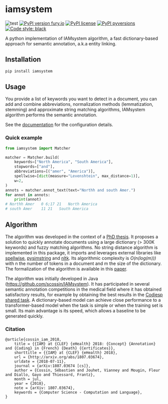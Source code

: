 # iamsystem
![test](https://github.com/scossin/iamsystem_python/actions/workflows/tests.yml/badge.svg)
[![PyPI version fury.io](https://badge.fury.io/py/iamsystem.svg)](https://pypi.org/project/iamsystem/)
[![PyPI license](https://img.shields.io/pypi/l/iamsystem.svg)](https://pypi.python.org/pypi/iamsystem/)
[![PyPI pyversions](https://img.shields.io/pypi/pyversions/iamsystem.svg)](https://pypi.python.org/pypi/iamsystem/)
[![Code style: black](https://img.shields.io/badge/code%20style-black-000000.svg)](https://github.com/python/black)

A python implementation of IAMsystem algorithm, a fast dictionary-based approach for semantic annotation, a.k.a entity linking.


## Installation

```bash
pip install iamsystem
```

## Usage
You provide a list of keywords you want to detect in a document,
you can add and combine abbreviations, normalization methods (lemmatization, stemming) and approximate string matching algorithms,
IAMsystem algorithm performs the semantic annotation.

See the [documentation](https://iamsystem-python.readthedocs.io/en/latest/) for the configuration details.

### Quick example

```python
from iamsystem import Matcher

matcher = Matcher.build(
    keywords=["North America", "South America"],
    stopwords=["and"],
    abbreviations=[("amer", "America")],
    spellwise=[dict(measure="Levenshtein", max_distance=1)],
    w=2,
)
annots = matcher.annot_text(text="Northh and south Amer.")
for annot in annots:
    print(annot)
# Northh Amer	0 6;17 21	North America
# south Amer	11 21	South America
```


## Algorithm
The algorithm was developed in the context of a [PhD thesis](https://theses.hal.science/tel-03857962/).
It proposes a solution to quickly annotate documents using a large dictionary (> 300K keywords) and fuzzy matching algorithms.
No string distance algorithm is implemented in this package, it imports and leverages external libraries like [spellwise](https://github.com/chinnichaitanya/spellwise),
[pysimstring](https://github.com/percevalw/pysimstring) and [nltk](https://github.com/nltk/nltk).
Its algorithmic complexity is *O(n(log(m)))* with n the number of tokens in a document and m the size of the dictionary.
The formalization of the algorithm is available in this [paper](https://ceur-ws.org/Vol-3202/livingner-paper11.pdf).

The algorithm was initially developed in Java (https://github.com/scossin/IAMsystem).
It has participated in several semantic annotation competitions in the medical field where it has obtained satisfactory results,
for example by obtaining the best results in the [Codiesp shared task](https://temu.bsc.es/codiesp/index.php/2019/09/19/awards/).
A dictionary-based model can achieve close performance to a transformer-based model when the task is simple or when the training set is small.
Its main advantage is its speed, which allows a baseline to be generated quickly.

### Citation
```
@article{cossin_iam_2018,
	title = {{IAM} at {CLEF} {eHealth} 2018: {Concept} {Annotation} and {Coding} in {French} {Death} {Certificates}},
	shorttitle = {{IAM} at {CLEF} {eHealth} 2018},
	url = {http://arxiv.org/abs/1807.03674},
	urldate = {2018-07-11},
	journal = {arXiv:1807.03674 [cs]},
	author = {Cossin, Sébastien and Jouhet, Vianney and Mougin, Fleur and Diallo, Gayo and Thiessard, Frantz},
	month = jul,
	year = {2018},
	note = {arXiv: 1807.03674},
	keywords = {Computer Science - Computation and Language},
}
```
